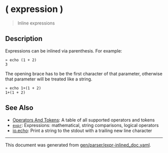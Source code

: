 # ( expression )

> Inline expressions

## Description

Expressions can be inlined via parenthesis. For example:

```
» echo (1 + 2)
3
```

The opening brace has to be the first character of that parameter, otherwise
that parameter will be treated like a string.

```
» echo 1+(1 + 2)
1+(1 + 2)
```



## See Also

* [Operators And Tokens](../user-guide/operators-and-tokens.md):
  A table of all supported operators and tokens
* [`expr`](../commands/expr.md):
  Expressions: mathematical, string comparisons, logical operators
* [io.echo](../commands/out.md):
  Print a string to the stdout with a trailing new line character

<hr/>

This document was generated from [gen/parser/expr-inlined_doc.yaml](https://github.com/lmorg/murex/blob/master/gen/parser/expr-inlined_doc.yaml).